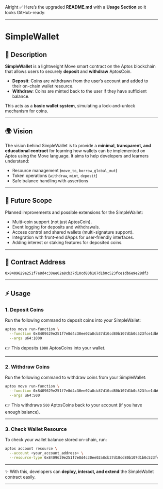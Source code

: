 Alright ✅ Here’s the upgraded **README.md** with a **Usage Section** so it looks GitHub-ready:

---

# SimpleWallet

## 📌 Description

**SimpleWallet** is a lightweight Move smart contract on the Aptos blockchain that allows users to securely **deposit** and **withdraw** AptosCoin.

* **Deposit**: Coins are withdrawn from the user’s account and added to their on-chain wallet resource.
* **Withdraw**: Coins are minted back to the user if they have sufficient balance.

This acts as a **basic wallet system**, simulating a lock-and-unlock mechanism for coins.

---

## 🌍 Vision

The vision behind SimpleWallet is to provide a **minimal, transparent, and educational contract** for learning how wallets can be implemented on Aptos using the Move language.
It aims to help developers and learners understand:

* Resource management (`move_to`, `borrow_global_mut`)
* Token operations (`withdraw`, `mint`, `deposit`)
* Safe balance handling with assertions

---

## 🔮 Future Scope

Planned improvements and possible extensions for the SimpleWallet:

* Multi-coin support (not just AptosCoin).
* Event logging for deposits and withdrawals.
* Access control and shared wallets (multi-signature support).
* Integration with front-end dApps for user-friendly interfaces.
* Adding interest or staking features for deposited coins.

---

## 📜 Contract Address

```
0x8409629e251f7e8d4c30ee02a8cb37d10cd80b107d1b0c523fce1db6e9e28df3
```

---

## ⚡ Usage

### 1. **Deposit Coins**

Run the following command to deposit coins into your SimpleWallet:

```bash
aptos move run-function \
  --function 0x8409629e251f7e8d4c30ee02a8cb37d10cd80b107d1b0c523fce1db6e9e28df3::SimpleWallet::deposit \
  --args u64:1000
```

👉 This deposits `1000` AptosCoins into your wallet.

---

### 2. **Withdraw Coins**

Run the following command to withdraw coins from your SimpleWallet:

```bash
aptos move run-function \
  --function 0x8409629e251f7e8d4c30ee02a8cb37d10cd80b107d1b0c523fce1db6e9e28df3::SimpleWallet::withdraw \
  --args u64:500
```

👉 This withdraws `500` AptosCoins back to your account (if you have enough balance).

---

### 3. **Check Wallet Resource**

To check your wallet balance stored on-chain, run:

```bash
aptos account resource \
  --account <your_account_address> \
  --resource-type 0x8409629e251f7e8d4c30ee02a8cb37d10cd80b107d1b0c523fce1db6e9e28df3::SimpleWallet::Wallet
```

---

✨ With this, developers can **deploy, interact, and extend** the SimpleWallet contract easily.

---

